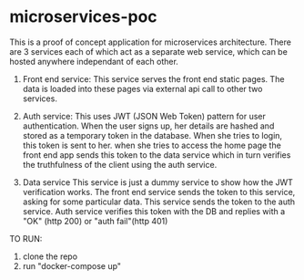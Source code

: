 # microservices-poc

This is a proof of concept application for microservices architecture.
There are 3 services each of which act as a separate web service, which can be hosted anywhere independant of each other.

1. Front end service:
  This service serves the front end static pages. The data is loaded into these pages via external api call to other two services.
  
2. Auth service:
  This uses JWT (JSON Web Token) pattern for user authentication. When the user signs up, her details are hashed and stored as a temporary token in the database.
  When she tries to login, this token is sent to her. 
  when she tries to access the home page the front end app sends this token to the data service which in turn verifies the truthfulness of the client using the auth service.

3. Data service
  This service is just a dummy service to show how the JWT verification works. The front end service sends the token to this service, asking for some particular data.
  This service sends the token to the auth service. Auth service verifies this token with the DB and replies with a "OK" (http 200) or "auth fail"(http 401)

TO RUN:

1. clone the repo
2. run "docker-compose up"
